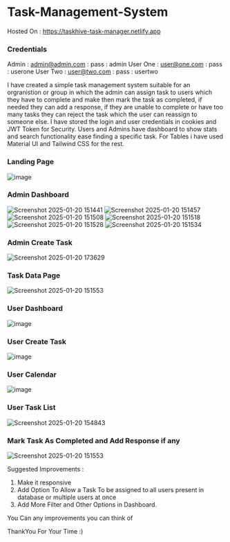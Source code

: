 # Task-Management-System

Hosted On : https://taskhive-task-manager.netlify.app

### Credentials
Admin : admin@admin.com : pass : admin
User One : user@one.com : pass : userone
User Two : user@two.com : pass : usertwo

I have created a simple task management system suitable for an orgranistion or group in which the admin can assign task to users which they have to complete and make then mark the task as completed, if needed they can add a response, if they are unable to complete or have too many tasks they can reject the task which the user can reassign to someone else.
I have stored the login and user credentials in cookies and JWT Token for Security.
Users and Admins have dashboard to show stats and search functionality ease finding a specific task.
For Tables i have used Material UI and Tailwind CSS for the rest.

### Landing Page 
![image](https://github.com/user-attachments/assets/a0be3566-6846-4c7c-8f9d-1fe173dd8ce6)

### Admin Dashboard
![Screenshot 2025-01-20 151441](https://github.com/user-attachments/assets/f046daf0-8341-4175-a837-c7ad9806da56)
![Screenshot 2025-01-20 151457](https://github.com/user-attachments/assets/e507ec40-2872-4a07-833a-61ac3e0b0228)
![Screenshot 2025-01-20 151508](https://github.com/user-attachments/assets/59375b38-99b2-48c8-b752-cad4590c34b6)
![Screenshot 2025-01-20 151518](https://github.com/user-attachments/assets/7566dde5-5b4f-4e09-af99-1a14d16455c3)
![Screenshot 2025-01-20 151528](https://github.com/user-attachments/assets/abf928e4-19a6-42c7-882a-449e36124256)
![Screenshot 2025-01-20 151534](https://github.com/user-attachments/assets/4abbbb99-f06b-470a-afe6-ad8ebab346d9)

### Admin Create Task 
![Screenshot 2025-01-20 173629](https://github.com/user-attachments/assets/86d88277-a625-481b-9ef5-f08e3e165ecb)

### Task Data Page
![Screenshot 2025-01-20 151553](https://github.com/user-attachments/assets/cafa10c5-b533-456e-b3a4-d28617a16b7b)

### User Dashboard
![image](https://github.com/user-attachments/assets/78c91ae8-fc1b-4adb-8739-cea842130799)

### User Create Task
![image](https://github.com/user-attachments/assets/9bad28d0-cbd2-42f1-bb72-826690a4a806)

### User Calendar
![image](https://github.com/user-attachments/assets/1f803907-50f1-424b-9bb5-6687284b6338)

### User Task List
![Screenshot 2025-01-20 154843](https://github.com/user-attachments/assets/cebb08f9-6e7d-4270-885d-92268fd1dd35)

### Mark Task As Completed and Add Response if any 
![Screenshot 2025-01-20 151553](https://github.com/user-attachments/assets/cafa10c5-b533-456e-b3a4-d28617a16b7b)

Suggested Improvements :
1) Make it responsive
2) Add Option To Allow a Task To be assigned to all users present in database or multiple users at once
3) Add More Filter and Other Options in Dashboard.

You Can any improvements you can think of 

ThankYou For Your Time :)
